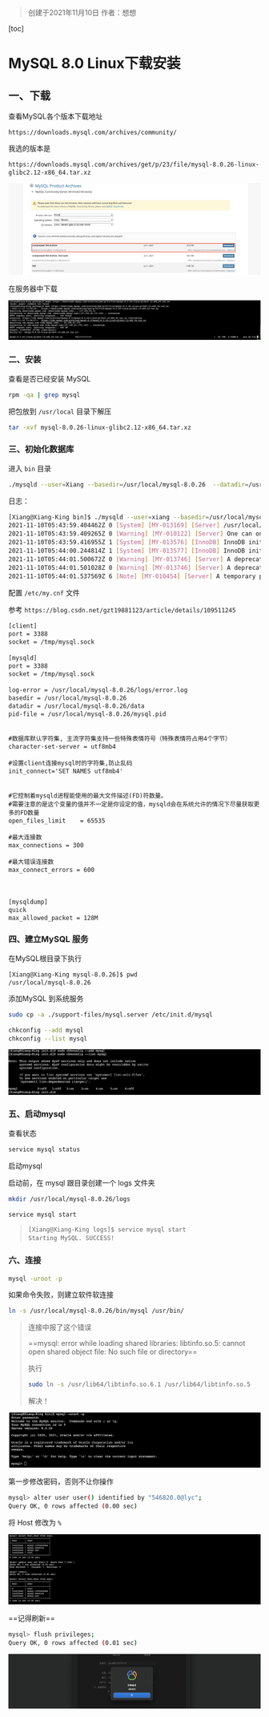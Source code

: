 > 创建于2021年11月10日
> 作者：想想

[toc]

# MySQL 8.0 Linux下载安装



## 一、下载

查看MySQL各个版本下载地址

```
https://downloads.mysql.com/archives/community/
```

我选的版本是

```
https://downloads.mysql.com/archives/get/p/23/file/mysql-8.0.26-linux-glibc2.12-x86_64.tar.xz
```

![image-20211110132706348](images/image-20211110132706348.png)

在服务器中下载

![image-20211110132909616](images/image-20211110132909616.png)

### 二、安装

查看是否已经安装 MySQL

```sh
rpm -qa | grep mysql
```

把包放到 `/usr/local` 目录下解压

```sh
tar -xvf mysql-8.0.26-linux-glibc2.12-x86_64.tar.xz
```

### 三、初始化数据库

进入 `bin` 目录

```sh
./mysqld --user=Xiang --basedir=/usr/local/mysql-8.0.26  --datadir=/usr/local/mysql-8.0.26/data --initialize
```

日志：

```sh
[Xiang@Xiang-King bin]$ ./mysqld --user=xiang --basedir=/usr/local/mysql-8.0.26  --datadir=/usr/local/mysql-8.0.26/data --initialize
2021-11-10T05:43:59.404462Z 0 [System] [MY-013169] [Server] /usr/local/mysql-8.0.26/bin/mysqld (mysqld 8.0.26) initializing of server in progress as process 1098385
2021-11-10T05:43:59.409265Z 0 [Warning] [MY-010122] [Server] One can only use the --user switch if running as root
2021-11-10T05:43:59.416955Z 1 [System] [MY-013576] [InnoDB] InnoDB initialization has started.
2021-11-10T05:44:00.244814Z 1 [System] [MY-013577] [InnoDB] InnoDB initialization has ended.
2021-11-10T05:44:01.500672Z 0 [Warning] [MY-013746] [Server] A deprecated TLS version TLSv1 is enabled for channel mysql_main
2021-11-10T05:44:01.501028Z 0 [Warning] [MY-013746] [Server] A deprecated TLS version TLSv1.1 is enabled for channel mysql_main
2021-11-10T05:44:01.537569Z 6 [Note] [MY-010454] [Server] A temporary password is generated for root@localhost: !Hu(qILnl5Du
```

配置 `/etc/my.cnf` 文件

参考 `https://blog.csdn.net/gzt19881123/article/details/109511245`

```
[client]
port = 3388
socket = /tmp/mysql.sock

[mysqld]
port = 3388
socket = /tmp/mysql.sock

log-error = /usr/local/mysql-8.0.26/logs/error.log
basedir = /usr/local/mysql-8.0.26
datadir = /usr/local/mysql-8.0.26/data
pid-file = /usr/local/mysql-8.0.26/mysql.pid


#数据库默认字符集, 主流字符集支持一些特殊表情符号（特殊表情符占用4个字节）
character-set-server = utf8mb4

#设置client连接mysql时的字符集,防止乱码
init_connect='SET NAMES utf8mb4'


#它控制着mysqld进程能使用的最大文件描述(FD)符数量。
#需要注意的是这个变量的值并不一定是你设定的值，mysqld会在系统允许的情况下尽量获取更多的FD数量
open_files_limit    = 65535

#最大连接数
max_connections = 300

#最大错误连接数
max_connect_errors = 600



[mysqldump]
quick
max_allowed_packet = 128M
```

### 四、建立MySQL 服务

在MySQL根目录下执行

```
[Xiang@Xiang-King mysql-8.0.26]$ pwd
/usr/local/mysql-8.0.26
```

添加MySQL 到系统服务

```sh
sudo cp -a ./support-files/mysql.server /etc/init.d/mysql
```

```sh
chkconfig --add mysql
chkconfig --list mysql
```

![image-20211110135901640](images/image-20211110135901640.png)

### 五、启动mysql

查看状态

```sh
service mysql status
```

启动mysql

启动前，在 mysql 跟目录创建一个 logs 文件夹

```sh
mkdir /usr/local/mysql-8.0.26/logs
```

```sh
service mysql start
```

> ```sh
> [Xiang@Xiang-King logs]$ service mysql start
> Starting MySQL. SUCCESS!
> ```

### 六、连接

```sh
mysql -uroot -p
```

如果命令失败，则建立软件软连接

```sh
ln -s /usr/local/mysql-8.0.26/bin/mysql /usr/bin/
```

> 连接中报了这个错误
>
> ==mysql: error while loading shared libraries: libtinfo.so.5: cannot open shared object file: No such file or directory==
>
> 执行
>
> ```sh
> sudo ln -s /usr/lib64/libtinfo.so.6.1 /usr/lib64/libtinfo.so.5
> ```
>
> 解决！

![image-20211110141234880](images/image-20211110141234880.png)

第一步修改密码，否则不让你操作 

```sh
mysql> alter user user() identified by "546820.0@lyc";
Query OK, 0 rows affected (0.00 sec)
```

将 Host 修改为 `%`

![image-20211110142057571](images/image-20211110142057571.png)

==记得刷新==

```sh
mysql> flush privileges;
Query OK, 0 rows affected (0.01 sec)
```

![image-20211110142729567](images/image-20211110142729567.png)

